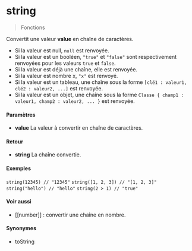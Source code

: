 # string
> Fonctions

Convertit une valeur **value** en chaîne de caractères.

- Si la valeur est null, `null` est renvoyée.
- Si la valeur est un booléen, `"true"` et `"false"` sont respectivement renvoyées pour les valeurs `true` et `false`.
- Si la valeur est déjà une chaîne, elle est renvoyée.
- Si la valeur est nombre x, `"x"` est renvoyé.
- Si la valeur est un tableau, une chaîne sous la forme `[clé1 : valeur1, clé2 : valeur2, ...]` est renvoyée.
- Si la valeur est un objet, une chaîne sous la forme `Classe { champ1 : valeur1, champ2 : valeur2, ... }` est renvoyée.


#### Paramètres

- **value** La valeur à convertir en chaîne de caractères.

#### Retour

- **string** La chaîne convertie.

#### Exemples

`string(12345) // "12345"`
`string([1, 2, 3]) // "[1, 2, 3]"`
`string("hello") // "hello"`
`string(2 > 1) // "true"`

#### Voir aussi

- [[number]] : convertir une chaîne en nombre.

#### Synonymes

- toString